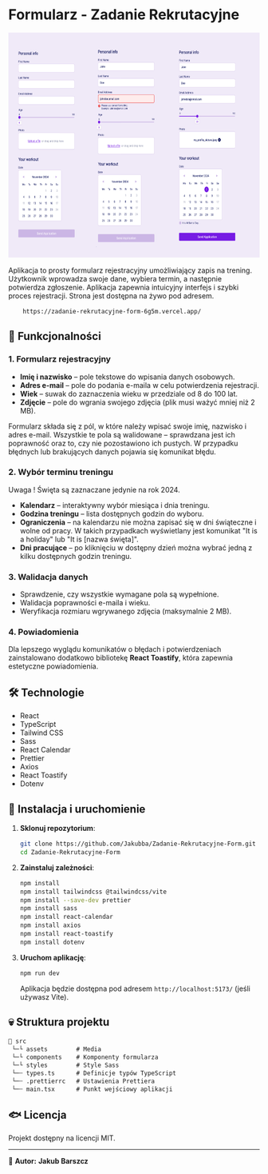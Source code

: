 # Formularz - Zadanie Rekrutacyjne

<img src="./src/assets/theme/formularz.png" alt="Podgląd formularza" height="450px">

Aplikacja to prosty formularz rejestracyjny umożliwiający zapis na trening. Użytkownik wprowadza swoje dane, wybiera termin, a następnie potwierdza zgłoszenie. Aplikacja zapewnia intuicyjny interfejs i szybki proces rejestracji.
Strona jest dostępna na żywo pod adresem.

```sh
    https://zadanie-rekrutacyjne-form-6g5m.vercel.app/
```

## 📌 Funkcjonalności

### 1. Formularz rejestracyjny

- **Imię i nazwisko** – pole tekstowe do wpisania danych osobowych.
- **Adres e-mail** – pole do podania e-maila w celu potwierdzenia rejestracji.
- **Wiek** – suwak do zaznaczenia wieku w przedziale od 8 do 100 lat.
- **Zdjęcie** – pole do wgrania swojego zdjęcia (plik musi ważyć mniej niż 2 MB).

Formularz składa się z pól, w które należy wpisać swoje imię, nazwisko i adres e-mail. Wszystkie te pola są walidowane – sprawdzana jest ich poprawność oraz to, czy nie pozostawiono ich pustych. W przypadku błędnych lub brakujących danych pojawia się komunikat błędu.

### 2. Wybór terminu treningu

Uwaga ! Święta są zaznaczane jedynie na rok 2024.

- **Kalendarz** – interaktywny wybór miesiąca i dnia treningu.
- **Godzina treningu** – lista dostępnych godzin do wyboru.
- **Ograniczenia** – na kalendarzu nie można zapisać się w dni świąteczne i wolne od pracy. W takich przypadkach wyświetlany jest komunikat "It is a holiday" lub "It is [nazwa święta]".
- **Dni pracujące** – po kliknięciu w dostępny dzień można wybrać jedną z kilku dostępnych godzin treningu.

### 3. Walidacja danych

- Sprawdzenie, czy wszystkie wymagane pola są wypełnione.
- Walidacja poprawności e-maila i wieku.
- Weryfikacja rozmiaru wgrywanego zdjęcia (maksymalnie 2 MB).

### 4. Powiadomienia

Dla lepszego wyglądu komunikatów o błędach i potwierdzeniach zainstalowano dodatkowo bibliotekę **React Toastify**, która zapewnia estetyczne powiadomienia.

## 🛠 Technologie

- React
- TypeScript
- Tailwind CSS
- Sass
- React Calendar
- Prettier
- Axios
- React Toastify
- Dotenv

## 🚀 Instalacja i uruchomienie

1. **Sklonuj repozytorium**:

   ```sh
   git clone https://github.com/Jakubba/Zadanie-Rekrutacyjne-Form.git
   cd Zadanie-Rekrutacyjne-Form
   ```

2. **Zainstaluj zależności**:

   ```sh
   npm install
   npm install tailwindcss @tailwindcss/vite
   npm install --save-dev prettier
   npm install sass
   npm install react-calendar
   npm install axios
   npm install react-toastify
   npm install dotenv
   ```

3. **Uruchom aplikację**:
   ```sh
   npm run dev
   ```
   Aplikacja będzie dostępna pod adresem `http://localhost:5173/` (jeśli używasz Vite).

## 💀 Struktura projektu

```
📆 src
 └─└ assets        # Media
 └─└ components    # Komponenty formularza
 └─└ styles        # Style Sass
 └─┄ types.ts      # Definicje typów TypeScript
 └─┄ .prettierrc   # Ustawienia Prettiera
 └─┄ main.tsx      # Punkt wejściowy aplikacji
```

## 🐟 Licencja

Projekt dostępny na licencji MIT.

---

📌 **Autor:**
**Jakub Barszcz**
